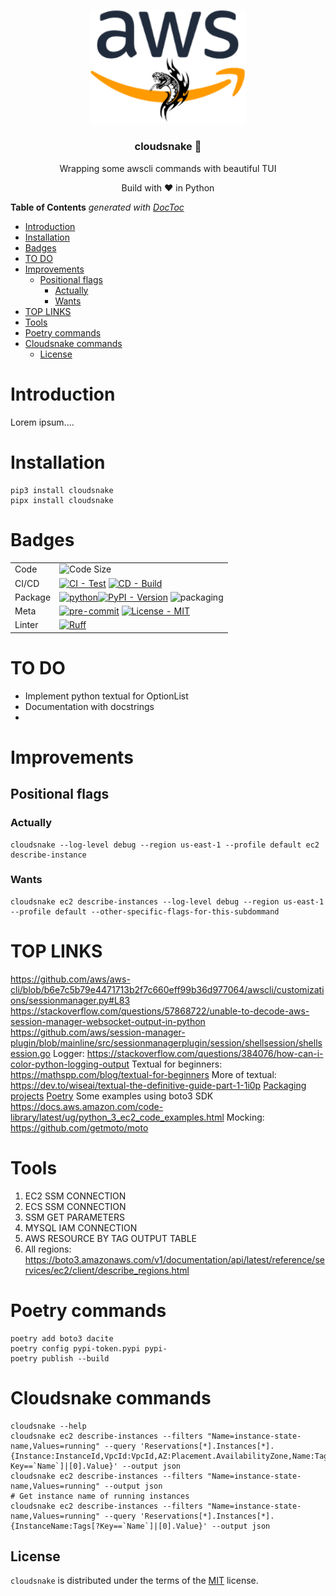 <p align="center" >
    <img src="logo.png" alt="logo" width="250"/>
    <h3 align="center">cloudsnake 🐍</h3>
    <p align="center">Wrapping some awscli commands with beautiful TUI</p>
    <p align="center">Build with ❤ in Python</p>
</p>

<!-- START doctoc generated TOC please keep comment here to allow auto update -->
<!-- DON'T EDIT THIS SECTION, INSTEAD RE-RUN doctoc TO UPDATE -->
**Table of Contents**  *generated with [DocToc](https://github.com/thlorenz/doctoc)*

- [Introduction](#introduction)
- [Installation](#installation)
- [Badges](#badges)
- [TO DO](#to-do)
- [Improvements](#improvements)
  - [Positional flags](#positional-flags)
    - [Actually](#actually)
    - [Wants](#wants)
- [TOP LINKS](#top-links)
- [Tools](#tools)
- [Poetry commands](#poetry-commands)
- [Cloudsnake commands](#cloudsnake-commands)
  - [License](#license)

<!-- END doctoc generated TOC please keep comment here to allow auto update -->

# Introduction

Lorem ipsum....

# Installation

```console
pip3 install cloudsnake
pipx install cloudsnake
```

# Badges

|         |                                                                                                                                                                                                                                                                                                                                                         |
|---------|---------------------------------------------------------------------------------------------------------------------------------------------------------------------------------------------------------------------------------------------------------------------------------------------------------------------------------------------------------|
| Code    | ![Code Size](https://img.shields.io/github/languages/code-size/containerscrew/tftools)                                                                                                                                                                                                                                                                  |
| CI/CD   | [![CI - Test](https://github.com/ofek/hatch-showcase/actions/workflows/test.yml/badge.svg)](https://github.com/ofek/hatch-showcase/actions/workflows/test.yml) [![CD - Build](https://github.com/ofek/hatch-showcase/actions/workflows/build.yml/badge.svg)](https://github.com/ofek/hatch-showcase/actions/workflows/build.yml)                        |
| Package | [![python](https://img.shields.io/badge/Python-3.12-3776AB.svg?style=flat&logo=python&logoColor=white)](https://www.python.org)[![PyPI - Version](https://img.shields.io/pypi/v/hatch-showcase.svg?logo=pypi&label=PyPI&logoColor=gold)](https://pypi.org/project/hatch-showcase/) ![packaging](https://img.shields.io/badge/packaging-poetry-cyan.svg) |
| Meta    | [![pre-commit](https://img.shields.io/badge/pre--commit-enabled-brightgreen?logo=pre-commit&logoColor=white)](https://github.com/pre-commit/pre-commit) [![License - MIT](https://img.shields.io/badge/license-MIT-9400d3.svg)](https://spdx.org/licenses/)                                                                                             |
| Linter  | [![Ruff](https://img.shields.io/endpoint?url=https://raw.githubusercontent.com/astral-sh/ruff/main/assets/badge/v2.json)](https://github.com/astral-sh/ruff)                                                                                                                                                                                            |




# TO DO

* Implement python textual for OptionList
* Documentation with docstrings
*

# Improvements

## Positional flags

### Actually

```shell
cloudsnake --log-level debug --region us-east-1 --profile default ec2 describe-instance
```

### Wants

```shell
cloudsnake ec2 describe-instances --log-level debug --region us-east-1 --profile default --other-specific-flags-for-this-subdommand
```



# TOP LINKS

https://github.com/aws/aws-cli/blob/b6e7c5b79e4471713b2f7c660eff99b36d977064/awscli/customizations/sessionmanager.py#L83
https://stackoverflow.com/questions/57868722/unable-to-decode-aws-session-manager-websocket-output-in-python
https://github.com/aws/session-manager-plugin/blob/mainline/src/sessionmanagerplugin/session/shellsession/shellsession.go
Logger: https://stackoverflow.com/questions/384076/how-can-i-color-python-logging-output
Textual for beginners: https://mathspp.com/blog/textual-for-beginners
More of textual: https://dev.to/wiseai/textual-the-definitive-guide-part-1-1i0p
[Packaging projects](https://packaging.python.org/en/latest/tutorials/packaging-projects/)
[Poetry](https://python-poetry.org/docs/)
Some examples using boto3 SDK https://docs.aws.amazon.com/code-library/latest/ug/python_3_ec2_code_examples.html
Mocking: https://github.com/getmoto/moto

# Tools

1. EC2 SSM CONNECTION
2. ECS SSM CONNECTION
3. SSM GET PARAMETERS
4. MYSQL IAM CONNECTION
5. AWS RESOURCE BY TAG OUTPUT TABLE
6. All regions: https://boto3.amazonaws.com/v1/documentation/api/latest/reference/services/ec2/client/describe_regions.html

# Poetry commands

```shell
poetry add boto3 dacite
poetry config pypi-token.pypi pypi-
poetry publish --build
```

# Cloudsnake commands

```shell
cloudsnake --help
cloudsnake ec2 describe-instances --filters "Name=instance-state-name,Values=running" --query 'Reservations[*].Instances[*].{Instance:InstanceId,VpcId:VpcId,AZ:Placement.AvailabilityZone,Name:Tags[?Key==`Name`]|[0].Value}' --output json
cloudsnake ec2 describe-instances --filters "Name=instance-state-name,Values=running" --output json
# Get instance name of running instances
cloudsnake ec2 describe-instances --filters "Name=instance-state-name,Values=running" --query 'Reservations[*].Instances[*].{InstanceName:Tags[?Key==`Name`]|[0].Value}' --output json
```

## License

`cloudsnake` is distributed under the terms of the [MIT](https://spdx.org/licenses/MIT.html) license.

